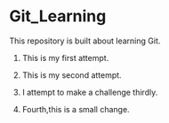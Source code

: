 # Git_Learning
This repository is built about learning Git.

1. This is my first attempt.

2. This is my second attempt.

3. I attempt to make a challenge thirdly.

4. Fourth,this is a small change.
